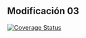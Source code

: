 ## Modificación 03
[![Coverage Status](https://coveralls.io/repos/github/alu0101254678/ull-esit-inf-dsi-20-21-mod03-alu0101254678-/badge.svg?branch=master)](https://coveralls.io/github/alu0101254678/ull-esit-inf-dsi-20-21-mod03-alu0101254678-?branch=master)